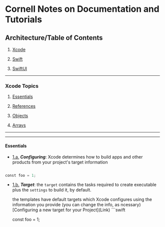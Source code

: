 # Cornell Notes on Documentation and Tutorials

## Architecture/Table of Contents

1. [Xcode](Xcode)

2. [Swift](Swift)

3. [SwiftUI](SwiftUI)

  

---

### Xcode Topics

1. [Essentials](#essentials)

1. [References](#references)

1. [Objects](#objects)

1. [Arrays](#arrays)

---
---
#### Essentials

<a name="types--configure"></a><a name="1.a. configure a target for your app"></a>

- [1.a.](#types--configure) ***Configuring***: Xcode determines how to build apps and other products from your project's target information

```swift

const foo = 1;

```

<a name="types--target"></a><a name="1.b. target (parts and pieces)"></a>

- [1.b.](#types--target) ***Target***: the `target` contains the tasks required to create executable plus the `settings` to build it, by default.
<ul type='disc'>the templates have default targets which Xcode configures using the information you provide (you can change the info, as ncessary) 
[Configuring a new target for your Project](Link)
```swift

const foo = 1;

```

